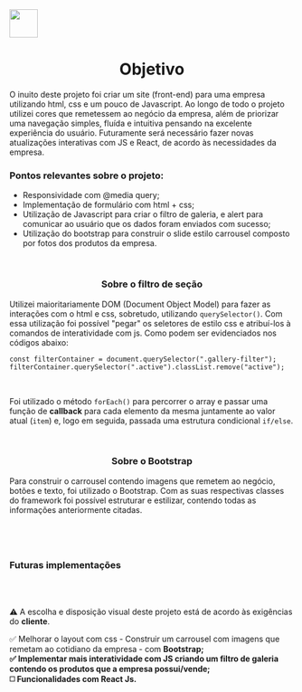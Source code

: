 <img src="https://cdn.pixabay.com/photo/2015/04/23/17/41/javascript-736400_960_720.png" height="50" width="50"/>

<h1 align="center">Objetivo</h1>
  <p>O inuito deste projeto foi criar um site (front-end) para uma empresa utilizando html, css e um pouco de Javascript. Ao longo de todo o projeto utilizei cores que remetessem ao negócio da empresa, além de priorizar uma navegação simples, fluída e intuitiva pensando na excelente experiência do usuário. Futuramente será necessário fazer novas atualizações interativas com JS e React, de acordo às necessidades da empresa.</p>
  <h3><b>Pontos relevantes sobre o projeto:</b></h3>
    <ul>
      <li>Responsividade com @media query;</li>
      <li>Implementação de formulário com html + css;</li>
      <li>Utilização de Javascript para criar o filtro de galeria, e alert para comunicar ao usuário que os dados foram enviados com sucesso;</li>
      <li>Utilização do bootstrap para construir o slide estilo carrousel composto por fotos dos produtos da empresa.</li>      
    </ul>
   
  <br>
  <h3 align="center">Sobre o filtro de seção</h3>
    <p>Utilizei maioritariamente DOM (Document Object Model) para fazer as interações com o html e css, sobretudo, utilizando <code>querySelector()</code>. Com essa utilização foi possível "pegar" os seletores de estilo css e atribuí-los à comandos de interatividade com js. Como podem ser evidenciados nos códigos abaixo:</p>
  
  ```
  const filterContainer = document.querySelector(".gallery-filter");
  filterContainer.querySelector(".active").classList.remove("active");
  ```
<br>

<p>Foi utilizado o método <code>forEach()</code> para percorrer o array e passar uma função de <b>callback</b> para cada elemento da mesma juntamente ao valor atual (<code>item</code>) e, logo em seguida, passada uma estrutura condicional <code>if/else</code>.</p>

<br>
<h3 align="center">Sobre o Bootstrap</h3>
  <p>Para construir o carrousel contendo imagens que remetem ao negócio, botões e texto, foi utilizado o Bootstrap. Com as suas respectivas classes do framework foi possível estruturar e estilizar, contendo todas as informações anteriormente citadas.</p>

#
<br>
<h3>Futuras implementações</h3>
<br></br>
<p>⚠️ A escolha e disposição visual deste projeto está de acordo às exigências do <b>cliente</b>.</p>
✅ Melhorar o layout com css - Construir um carrousel com imagens que remetam ao cotidiano da empresa - com <b>Bootstrap</bold>; <br>
✅ Implementar mais interatividade com JS criando um <b>filtro de galeria</b> contendo os produtos que a empresa possui/vende; <br>
◻️ Funcionalidades com React Js.




